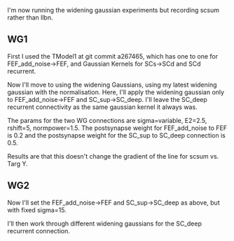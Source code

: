 I'm now running the widening gaussian experiments but recording scsum
rather than llbn.

WG1
---

First I used the TModel1 at git commit a267465, which has one to one
for FEF_add_noise->FEF, and Gaussian Kernels for SCs->SCd and SCd
recurrent.

Now I'll move to using the widening Gaussians, using my latest
widening gaussian with the normalisation. Here, I'll apply the
widening gaussian only to FEF_add_noise->FEF and SC_sup->SC_deep. I'll
leave the SC_deep recurrent connectivity as the same gaussian kernel
it always was.

The params for the two WG connections are sigma=variable, E2=2.5,
rshift=5, normpower=1.5. The postsynapse weight for FEF_add_noise to
FEF is 0.2 and the postsynapse weight for the SC_sup to SC_deep
connection is 0.5.

Results are that this doesn't change the gradient of the line for
scsum vs. Targ Y.

WG2
---

Now I'll set the FEF_add_noise->FEF and SC_sup->SC_deep as above, but
with fixed sigma=15.

I'll then work through different widening gaussians for the SC_deep
recurrent connection.
